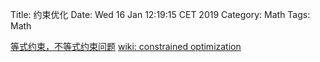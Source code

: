Title: 约束优化
Date: Wed 16 Jan 12:19:15 CET 2019
Category: Math
Tags: Math


[等式约束，不等式约束问题](https://blog.csdn.net/touristman5/article/details/57418552)
[wiki: constrained optimization](https://en.wikipedia.org/wiki/Constrained_optimization)
